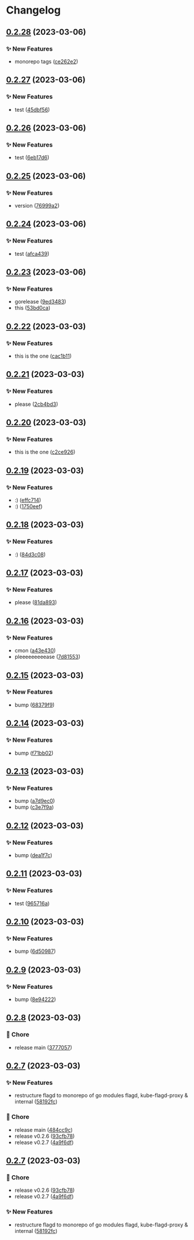 # Changelog

## [0.2.28](https://github.com/james-milligan/flagd/compare/flagd/v0.2.27...flagd/v0.2.28) (2023-03-06)


### ✨ New Features

* monorepo tags ([ce262e2](https://github.com/james-milligan/flagd/commit/ce262e2feaf579c9a0e80ac4732d8334c8b3d7f3))

## [0.2.27](https://github.com/james-milligan/flagd/compare/flagd/v0.2.26...flagd/v0.2.27) (2023-03-06)


### ✨ New Features

* test ([45dbf56](https://github.com/james-milligan/flagd/commit/45dbf56694839d86da9e22ce55c3d8b553bba2de))

## [0.2.26](https://github.com/james-milligan/flagd/compare/flagd/v0.2.25...flagd/v0.2.26) (2023-03-06)


### ✨ New Features

* test ([6eb17d6](https://github.com/james-milligan/flagd/commit/6eb17d62e1b3066eabe8092d5c51810209e59589))

## [0.2.25](https://github.com/james-milligan/flagd/compare/flagd/v0.2.24...flagd/v0.2.25) (2023-03-06)


### ✨ New Features

* version ([76999a2](https://github.com/james-milligan/flagd/commit/76999a2bed7c2d389d4d0a90eeab8fa7baa2df18))

## [0.2.24](https://github.com/james-milligan/flagd/compare/flagd/v0.2.23...flagd/v0.2.24) (2023-03-06)


### ✨ New Features

* test ([afca439](https://github.com/james-milligan/flagd/commit/afca43967c7a73d987c4598681e4fa39cbc5f829))

## [0.2.23](https://github.com/james-milligan/flagd/compare/flagd/v0.2.22...flagd/v0.2.23) (2023-03-06)


### ✨ New Features

* gorelease ([9ed3483](https://github.com/james-milligan/flagd/commit/9ed3483e56f001f6c9a20a921f8d5a08de5b2276))
* this ([53bd0ca](https://github.com/james-milligan/flagd/commit/53bd0ca73c1654c7921135e0886914b289820b8c))

## [0.2.22](https://github.com/james-milligan/flagd/compare/flagd/v0.2.21...flagd/v0.2.22) (2023-03-03)


### ✨ New Features

* this is the one ([cac1b11](https://github.com/james-milligan/flagd/commit/cac1b116a6ef2cd951bb8d42ffeb3ea902619d51))

## [0.2.21](https://github.com/james-milligan/flagd/compare/flagd/v0.2.20...flagd/v0.2.21) (2023-03-03)


### ✨ New Features

* please ([2cb4bd3](https://github.com/james-milligan/flagd/commit/2cb4bd362b2cd5483728b132809b6b308d31f1e2))

## [0.2.20](https://github.com/james-milligan/flagd/compare/flagd/v0.2.19...flagd/v0.2.20) (2023-03-03)


### ✨ New Features

* this is the one ([c2ce926](https://github.com/james-milligan/flagd/commit/c2ce9264c58926def00c09556c7bb3cf8158df6b))

## [0.2.19](https://github.com/james-milligan/flagd/compare/flagd/v0.2.18...flagd/v0.2.19) (2023-03-03)


### ✨ New Features

* :) ([effc714](https://github.com/james-milligan/flagd/commit/effc714e713d776841f232907dbc95f8806d9b05))
* :) ([1750eef](https://github.com/james-milligan/flagd/commit/1750eefe74d31ca6f8341fa96763250f38b7d51e))

## [0.2.18](https://github.com/james-milligan/flagd/compare/flagd/v0.2.17...flagd/v0.2.18) (2023-03-03)


### ✨ New Features

* :) ([84d3c08](https://github.com/james-milligan/flagd/commit/84d3c089560bd92e030f8fcfb4b460f7494482f5))

## [0.2.17](https://github.com/james-milligan/flagd/compare/flagd/v0.2.16...flagd/v0.2.17) (2023-03-03)


### ✨ New Features

* please ([81da893](https://github.com/james-milligan/flagd/commit/81da8934a7bdfed615fa56c2d1772072eafeeb27))

## [0.2.16](https://github.com/james-milligan/flagd/compare/flagd/v0.2.15...flagd/v0.2.16) (2023-03-03)


### ✨ New Features

* cmon ([a43e430](https://github.com/james-milligan/flagd/commit/a43e43098a8cd1277201ed860df4114d61ac3109))
* pleeeeeeeeease ([7d81553](https://github.com/james-milligan/flagd/commit/7d81553817525638ab4fee860b13d41521e03739))

## [0.2.15](https://github.com/james-milligan/flagd/compare/flagd/v0.2.14...flagd/v0.2.15) (2023-03-03)


### ✨ New Features

* bump ([68379f9](https://github.com/james-milligan/flagd/commit/68379f9c69dd280304850a32aef35daf3eac6515))

## [0.2.14](https://github.com/james-milligan/flagd/compare/flagd/v0.2.13...flagd/v0.2.14) (2023-03-03)


### ✨ New Features

* bump ([f71bb02](https://github.com/james-milligan/flagd/commit/f71bb02ee917ffff58367e4f663b307f946de50d))

## [0.2.13](https://github.com/james-milligan/flagd/compare/flagd-v0.2.12...flagd/v0.2.13) (2023-03-03)


### ✨ New Features

* bump ([a7d9ec0](https://github.com/james-milligan/flagd/commit/a7d9ec05fc6ae8f31c8901d30df4c185837f6ab4))
* bump ([c3e7f9a](https://github.com/james-milligan/flagd/commit/c3e7f9ad77f676e32d0641b22371ddaa35406293))

## [0.2.12](https://github.com/james-milligan/flagd/compare/flagd-v0.2.11...flagd-v0.2.12) (2023-03-03)


### ✨ New Features

* bump ([dea1f7c](https://github.com/james-milligan/flagd/commit/dea1f7c9451abd0e778f95d37e025e6c9ba30295))

## [0.2.11](https://github.com/james-milligan/flagd/compare/flagd-v0.2.10...flagd-v0.2.11) (2023-03-03)


### ✨ New Features

* test ([965716a](https://github.com/james-milligan/flagd/commit/965716a45d51aa48f77ecd8804eb95dea5471ebb))

## [0.2.10](https://github.com/james-milligan/flagd/compare/flagd-v0.2.9...flagd-v0.2.10) (2023-03-03)


### ✨ New Features

* bump ([6d50987](https://github.com/james-milligan/flagd/commit/6d50987eb9b212465dd3b8ebd5eee38bf4c2a36d))

## [0.2.9](https://github.com/james-milligan/flagd/compare/flagd-v0.2.8...flagd-v0.2.9) (2023-03-03)


### ✨ New Features

* bump ([8e94222](https://github.com/james-milligan/flagd/commit/8e9422214a75d2702ca3506019c33ac1de71dc16))

## [0.2.8](https://github.com/james-milligan/flagd/compare/flagd-v0.2.7...flagd-v0.2.8) (2023-03-03)


### 🧹 Chore

* release main ([3777057](https://github.com/james-milligan/flagd/commit/377705745f59f39e5c5ee300c60b300015eac1a4))

## [0.2.7](https://github.com/james-milligan/flagd/compare/flagd-v0.2.7...flagd-v0.2.7) (2023-03-03)


### ✨ New Features

* restructure flagd to monorepo of go modules flagd, kube-flagd-proxy & internal ([58192fc](https://github.com/james-milligan/flagd/commit/58192fc13a228d1b764cfb769af1d6bdc88e2215))


### 🧹 Chore

* release main ([484cc9c](https://github.com/james-milligan/flagd/commit/484cc9c755a0a19e8738a2f3fa451119352e06fd))
* release v0.2.6 ([93cfb78](https://github.com/james-milligan/flagd/commit/93cfb78d024b436fa7fb17fd41f74d1508bf8b64))
* release v0.2.7 ([4a9f6df](https://github.com/james-milligan/flagd/commit/4a9f6df4e472229ff805e9d5d3aa581c7c9c0667))

## [0.2.7](https://github.com/james-milligan/flagd/compare/flagd-v0.3.7...flagd-v0.2.7) (2023-03-03)


### 🧹 Chore

* release v0.2.6 ([93cfb78](https://github.com/james-milligan/flagd/commit/93cfb78d024b436fa7fb17fd41f74d1508bf8b64))
* release v0.2.7 ([4a9f6df](https://github.com/james-milligan/flagd/commit/4a9f6df4e472229ff805e9d5d3aa581c7c9c0667))


### ✨ New Features

* restructure flagd to monorepo of go modules flagd, kube-flagd-proxy & internal ([58192fc](https://github.com/james-milligan/flagd/commit/58192fc13a228d1b764cfb769af1d6bdc88e2215))
